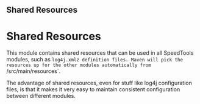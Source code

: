 Shared Resources
-----------

# Shared Resources

This module contains shared resources that can be used in all SpeedTools modules,
such as `log4j.xmlz definition files. Maven will pick the resources up for
the other modules automatically from `<shared-resources>/src/main/resources`.

The advantage of shared resources, even for stuff like log4j configuration files,
is that it makes it very easy to maintain consistent configuration between different
modules.


